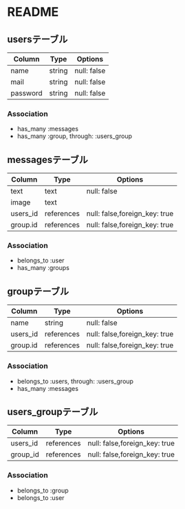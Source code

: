 # README

## usersテーブル
|Column|Type|Options|
|------|----|-------|
|name|string|null: false|
|mail|string|null: false|
|password|string|null: false|

### Association
- has_many :messages
- has_many :group, through: :users_group


## messagesテーブル
|Column|Type|Options|
|------|----|-------|
|text|text|null: false|
|image|text||
|users_id|references|null: false,foreign_key: true|
|group.id|references|null: false,foreign_key: true|

### Association
- belongs_to :user
- has_many :groups

## groupテーブル
|Column|Type|Options|
|------|----|-------|
|name|string|null: false|
|users_id|references|null: false,foreign_key: true|
|group.id|references|null: false,foreign_key: true|

### Association
- belongs_to :users, through: :users_group
- has_many :messages

## users_groupテーブル
|Column|Type|Options|
|------|----|-------|
|users_id|references|null: false,foreign_key: true|
|group_id|references|null: false,foreign_key: true|

### Association
- belongs_to :group
- belongs_to :user
